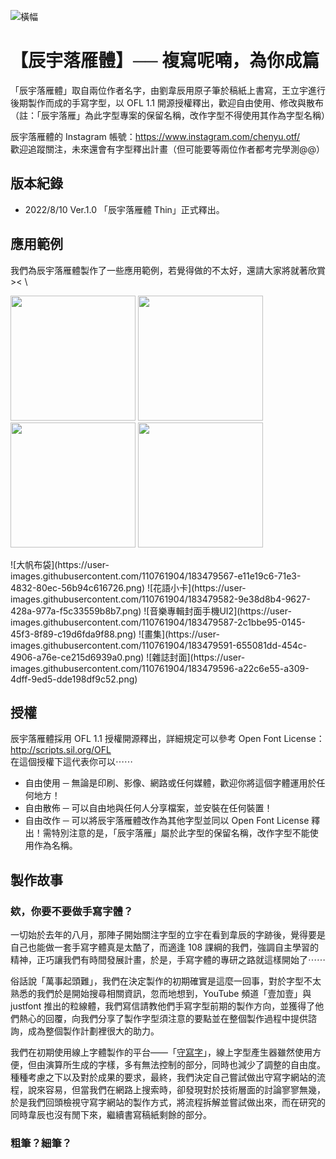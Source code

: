 ![橫幅](https://user-images.githubusercontent.com/110761904/183412361-1383bb4a-d632-4b6f-800a-f09135360cf4.png)

# 【辰宇落雁體】── 複寫呢喃，為你成篇
「辰宇落雁體」取自兩位作者名字，由劉韋辰用原子筆於稿紙上書寫，王立宇進行後期製作而成的手寫字型，以 OFL 1.1 開源授權釋出，歡迎自由使用、修改與散布（註：「辰宇落雁」為此字型專案的保留名稱，改作字型不得使用其作為字型名稱）

辰宇落雁體的 Instagram 帳號：<https://www.instagram.com/chenyu.otf/>
\
歡迎追蹤關注，未來還會有字型釋出計畫（但可能要等兩位作者都考完學測@@）

## 版本紀錄
- 2022/8/10 Ver.1.0 「辰宇落雁體 Thin」正式釋出。

## 應用範例
我們為辰宇落雁體製作了一些應用範例，若覺得做的不太好，還請大家將就著欣賞><
\
<p float="center">
  <img src="https://user-images.githubusercontent.com/110761904/183476659-d04c4aee-87a5-4cc3-b654-b6404f3ce149.png" width="200" />
  <img src="https://user-images.githubusercontent.com/110761904/183476680-9576f78d-f3ec-4e06-90c2-88990977db27.png" width="200" /> 
  <img src="https://user-images.githubusercontent.com/110761904/183476703-d0d4fc6e-e364-45c4-b7a7-9a23df9f1d7e.png" width="200" />
  <img src="https://user-images.githubusercontent.com/110761904/183476728-0c4a0f54-0af5-4085-bfff-efb602819d6b.png" width="200" />
</p>
![大帆布袋](https://user-images.githubusercontent.com/110761904/183479567-e11e19c6-71e3-4832-80ec-56b94c616726.png)
![花語小卡](https://user-images.githubusercontent.com/110761904/183479582-9e38d8b4-9627-428a-977a-f5c33559b8b7.png)
![音樂專輯封面手機UI2](https://user-images.githubusercontent.com/110761904/183479587-2c1bbe95-0145-45f3-8f89-c19d6fda9f88.png)
![畫集](https://user-images.githubusercontent.com/110761904/183479591-655081dd-454c-4906-a76e-ce215d6939a0.png)
![雜誌封面](https://user-images.githubusercontent.com/110761904/183479596-a22c6e55-a309-4dff-9ed5-dde198df9c52.png)


## 授權
辰宇落雁體採用 OFL 1.1 授權開源釋出，詳細規定可以參考 Open Font License：<http://scripts.sil.org/OFL>
\
在這個授權下這代表你可以⋯⋯
- 自由使用 ─ 無論是印刷、影像、網路或任何媒體，歡迎你將這個字體運用於任何地方！
- 自由散佈 ─ 可以自由地與任何人分享檔案，並安裝在任何裝置！
- 自由改作 ─ 可以將辰宇落雁體改作為其他字型並同以 Open Font License 釋出！需特別注意的是，「辰宇落雁」屬於此字型的保留名稱，改作字型不能使用作為名稱。

## 製作故事
### 欸，你要不要做手寫字體？
一切始於去年的八月，那陣子開始關注字型的立宇在看到韋辰的字跡後，覺得要是自己也能做一套手寫字體真是太酷了，而適逢 108 課綱的我們，強調自主學習的精神，正巧讓我們有時間發展計畫，於是，手寫字體的專研之路就這樣開始了⋯⋯

俗話說「萬事起頭難」，我們在決定製作的初期確實是這麼一回事，對於字型不太熟悉的我們於是開始搜尋相關資訊，忽而地想到，YouTube 頻道「壹加壹」與 justfont 推出的粒線體，我們寫信請教他們手寫字型前期的製作方向，並獲得了他們熱心的回覆，向我們分享了製作字型須注意的要點並在整個製作過程中提供諮詢，成為整個製作計劃裡很大的助力。

我們在初期使用線上字體製作的平台——「[守寫字](https://www.writes.com.tw/ "守寫字")」，線上字型產生器雖然使用方便，但由演算所生成的字樣，多有無法控制的部分，同時也減少了調整的自由度。種種考慮之下以及對於成果的要求，最終，我們決定自己嘗試做出守寫字網站的流程，說來容易，但當我們在網路上搜索時，卻發現對於技術層面的討論寥寥無幾，於是我們回頭檢視守寫字網站的製作方式，將流程拆解並嘗試做出來，而在研究的同時韋辰也沒有閒下來，繼續書寫稿紙剩餘的部分。

### 粗筆？細筆？

